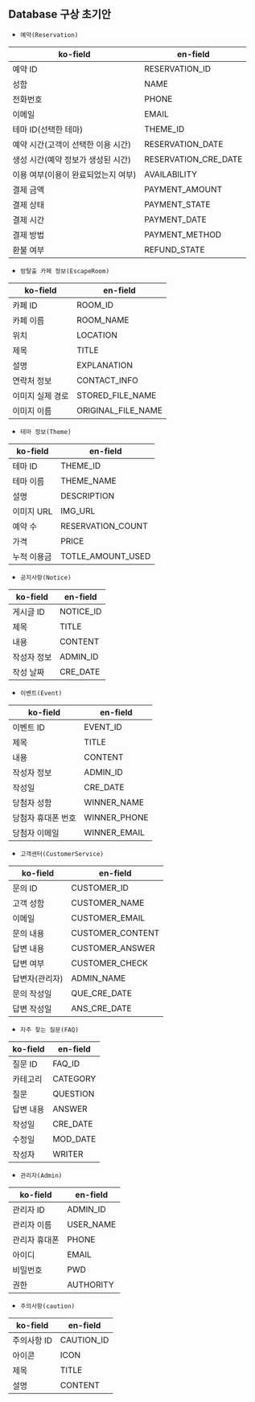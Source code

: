 ## Database 구상 초기안

- `예약(Reservation)`

| ko-field                            | en-field             |
| ----------------------------------- | -------------------- |
| 예약 ID                             | RESERVATION_ID       |
| 성함                                | NAME                 |
| 전화번호                            | PHONE                |
| 이메일                              | EMAIL                |
| 테마 ID(선택한 테마)                | THEME_ID             |
| 예약 시간(고객이 선택한 이용 시간)  | RESERVATION_DATE     |
| 생성 시간(예약 정보가 생성된 시간)  | RESERVATION_CRE_DATE |
| 이용 여부(이용이 완료되었는지 여부) | AVAILABILITY         |
| 결제 금액                           | PAYMENT_AMOUNT       |
| 결제 상태                           | PAYMENT_STATE        |
| 결제 시간                           | PAYMENT_DATE         |
| 결제 방법                           | PAYMENT_METHOD       |
| 환불 여부                           | REFUND_STATE         |

- `방탈출 카페 정보(EscapeRoom)`

| ko-field         | en-field           |
| ---------------- | ------------------ |
| 카페 ID          | ROOM_ID            |
| 카페 이름        | ROOM_NAME          |
| 위치             | LOCATION           |
| 제목             | TITLE              |
| 설명             | EXPLANATION        |
| 연락처 정보      | CONTACT_INFO       |
| 이미지 실제 경로 | STORED_FILE_NAME   |
| 이미지 이름      | ORIGINAL_FILE_NAME |

- `테마 정보(Theme)`

| ko-field    | en-field          |
| ----------- | ----------------- |
| 테마 ID     | THEME_ID          |
| 테마 이름   | THEME_NAME        |
| 설명        | DESCRIPTION       |
| 이미지 URL  | IMG_URL           |
| 예약 수     | RESERVATION_COUNT |
| 가격        | PRICE             |
| 누적 이용금 | TOTLE_AMOUNT_USED |

- `공지사항(Notice)`

| ko-field    | en-field  |
| ----------- | --------- |
| 게시글 ID   | NOTICE_ID |
| 제목        | TITLE     |
| 내용        | CONTENT   |
| 작성자 정보 | ADMIN_ID  |
| 작성 날짜   | CRE_DATE  |

- `이벤트(Event)`

| ko-field           | en-field     |
| ------------------ | ------------ |
| 이벤트 ID          | EVENT_ID     |
| 제목               | TITLE        |
| 내용               | CONTENT      |
| 작성자 정보        | ADMIN_ID     |
| 작성일             | CRE_DATE     |
| 당첨자 성함        | WINNER_NAME  |
| 당첨자 휴대폰 번호 | WINNER_PHONE |
| 당첨자 이메일      | WINNER_EMAIL |

- `고객센터(CustomerService)`

| ko-field       | en-field         |
| -------------- | ---------------- |
| 문의 ID        | CUSTOMER_ID      |
| 고객 성함      | CUSTOMER_NAME    |
| 이메일         | CUSTOMER_EMAIL   |
| 문의 내용      | CUSTOMER_CONTENT |
| 답변 내용      | CUSTOMER_ANSWER  |
| 답변 여부      | CUSTOMER_CHECK   |
| 답변자(관리자) | ADMIN_NAME       |
| 문의 작성일    | QUE_CRE_DATE     |
| 답변 작성일    | ANS_CRE_DATE     |

- `자주 찾는 질문(FAQ)`

| ko-field  | en-field |
| --------- | -------- |
| 질문 ID   | FAQ_ID   |
| 카테고리  | CATEGORY |
| 질문      | QUESTION |
| 답변 내용 | ANSWER   |
| 작성일    | CRE_DATE |
| 수정일    | MOD_DATE |
| 작성자    | WRITER   |

- `관리자(Admin)`

| ko-field      | en-field  |
| ------------- | --------- |
| 관리자 ID     | ADMIN_ID  |
| 관리자 이름   | USER_NAME |
| 관리자 휴대폰 | PHONE     |
| 아이디        | EMAIL     |
| 비밀번호      | PWD       |
| 권한          | AUTHORITY |

- `주의사항(caution)`

| ko-field    | en-field   |
| ----------- | ---------- |
| 주의사항 ID | CAUTION_ID |
| 아이콘      | ICON       |
| 제목        | TITLE      |
| 설명        | CONTENT    |

